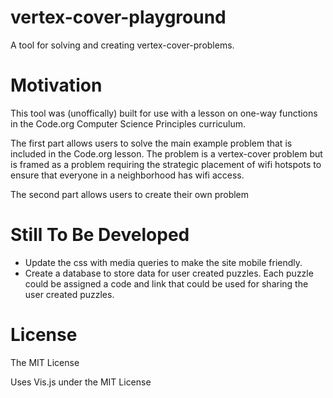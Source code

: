 # vertex-cover-playground
A tool for solving and creating vertex-cover-problems.

# Motivation
This tool was (unoffically) built for use with a lesson on one-way functions in the Code.org Computer Science Principles curriculum.

The first part allows users to solve the main example problem that is included in the Code.org lesson. The problem is a vertex-cover problem but is framed as a problem requiring the strategic placement of wifi hotspots to ensure that everyone in a neighborhood has wifi access.

The second part allows users to create their own problem

# Still To Be Developed
* Update the css with media queries to make the site mobile friendly.
* Create a database to store data for user created puzzles. Each puzzle could be assigned a code and link that could be used for sharing the user created puzzles.
    
# License
The MIT License

Uses Vis.js under the MIT License
